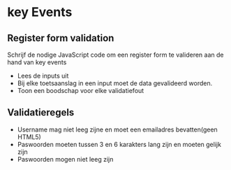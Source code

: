 # key Events
## Register form validation
Schrijf de nodige JavaScript code om een register form te valideren aan de hand van key events



- Lees de inputs uit
- Bij elke toetsaanslag in een input moet de data gevalideerd worden.
- Toon een boodschap voor elke validatiefout
## Validatieregels
- Username mag niet leeg zijne en moet een emailadres bevatten(geen HTML5)
- Paswoorden moeten tussen 3 en 6 karakters lang zijn en moeten gelijk zijn
- Paswoorden mogen niet leeg zijn

